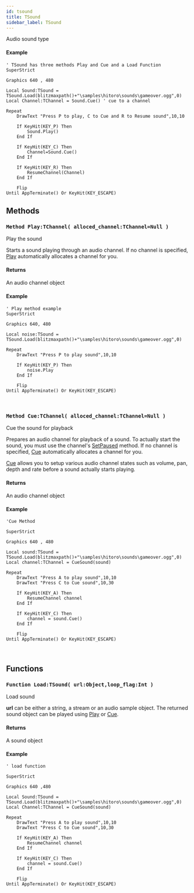 ```yaml
---
id: tsound
title: TSound
sidebar_label: TSound
---
```


Audio sound type


#### Example
```blitzmax
' TSound has three methods Play and Cue and a Load Function
SuperStrict

Graphics 640 , 480

Local Sound:TSound = TSound.Load(blitzmaxpath()+"\samples\hitoro\sounds\gameover.ogg",0)
Local Channel:TChannel = Sound.Cue() ' cue to a channel

Repeat
	DrawText "Press P to play, C to Cue and R to Resume sound",10,10
	
	If KeyHit(KEY_P) Then
		Sound.Play()
	End If
	
	If KeyHit(KEY_C) Then
		Channel=Sound.Cue()
	End If
	
	If KeyHit(KEY_R) Then
		ResumeChannel(Channel)
	End If
	
	Flip
Until AppTerminate() Or KeyHit(KEY_ESCAPE)
```
## Methods

### `Method Play:TChannel( alloced_channel:TChannel=Null )`

Play the sound


Starts a sound playing through an audio channel.
If no channel is specified, [Play](../../../brl/brl.audio/tsound/#method-play-tchannel-alloced-channel-tchannel-null) automatically allocates a channel for you.


#### Returns
An audio channel object


#### Example
```blitzmax
' Play method example
SuperStrict

Graphics 640, 480

Local noise:TSound = TSound.Load(blitzmaxpath()+"\samples\hitoro\sounds\gameover.ogg",0)

Repeat
	DrawText "Press P to play sound",10,10
	
	If KeyHit(KEY_P) Then
		noise.Play
	End If
	
	Flip
Until AppTerminate() Or KeyHit(KEY_ESCAPE)
```
<br/>

### `Method Cue:TChannel( alloced_channel:TChannel=Null )`

Cue the sound for playback


Prepares an audio channel for playback of a sound.
To actually start the sound, you must use the channel's [SetPaused](../../../brl/brl.audio/tchannel/#method-setpaused-paused-int) method.
If no channel is specified, [Cue](../../../brl/brl.audio/tsound/#method-cue-tchannel-alloced-channel-tchannel-null) automatically allocates a channel for you.

[Cue](../../../brl/brl.audio/tsound/#method-cue-tchannel-alloced-channel-tchannel-null) allows you to setup various audio channel states such as volume, pan, depth and rate before a sound
actually starts playing.


#### Returns
An audio channel object


#### Example
```blitzmax
'Cue Method

SuperStrict

Graphics 640 , 480

Local sound:TSound = TSound.Load(blitzmaxpath()+"\samples\hitoro\sounds\gameover.ogg",0)
Local channel:TChannel = CueSound(sound)

Repeat
	DrawText "Press A to play sound",10,10
	DrawText "Press C to Cue sound",10,30
	
	If KeyHit(KEY_A) Then
		ResumeChannel channel
	End If
	
	If KeyHit(KEY_C) Then
		channel = sound.Cue()
	End If

	Flip
Until AppTerminate() Or KeyHit(KEY_ESCAPE)
```
<br/>

## Functions

### `Function Load:TSound( url:Object,loop_flag:Int )`

Load sound


<b>url</b> can be either a string, a stream or an audio sample object.
The returned sound object can be played using [Play](../../../brl/brl.audio/tsound/#method-play-tchannel-alloced-channel-tchannel-null) or [Cue](../../../brl/brl.audio/tsound/#method-cue-tchannel-alloced-channel-tchannel-null).


#### Returns
A sound object


#### Example
```blitzmax
' load function

SuperStrict

Graphics 640 ,480

Local Sound:TSound = TSound.Load(blitzmaxpath()+"\samples\hitoro\sounds\gameover.ogg",0)
Local Channel:TChannel = CueSound(sound)

Repeat
	DrawText "Press A to play sound",10,10
	DrawText "Press C to Cue sound",10,30

	If KeyHit(KEY_A) Then
		ResumeChannel channel
	End If
	
	If KeyHit(KEY_C) Then
		channel = sound.Cue()
	End If

	Flip
Until AppTerminate() Or KeyHit(KEY_ESCAPE)
```
<br/>

